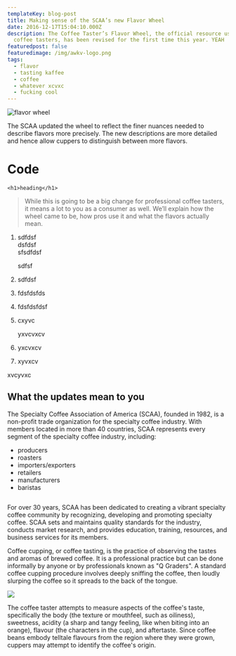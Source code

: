 ```yaml
---
templateKey: blog-post
title: Making sense of the SCAA’s new Flavor Wheel
date: 2016-12-17T15:04:10.000Z
description: The Coffee Taster’s Flavor Wheel, the official resource used by
  coffee tasters, has been revised for the first time this year. YEAH
featuredpost: false
featuredimage: /img/awkv-logo.png
tags:
  - flavor
  - tasting kaffee
  - coffee
  - whatever xcvxc
  - fucking cool
---
```

![flavor wheel](/img/awkv-logo.png)

The SCAA updated the wheel to reflect the finer nuances needed to describe flavors more precisely. The new descriptions are more detailed and hence allow cuppers to distinguish between more flavors.

# Code

```
<h1>heading</h1>
```

> While this is going to be a big change for professional coffee tasters, it means a lot to you as a consumer as well. We’ll explain how the wheel came to be, how pros use it and what the flavors actually mean.

1. sdfdsf\
   dsfdsf\
   sfsdfdsf

   sdfsf
2. sdfdsf
3. fdsfdsfds
4. fdsfdsfdsf
5. cxyvc

   yxvcvxcv
6. yxcvxcv
7. xyvxcv

xvcyvxc

## What the updates mean to you

The Specialty Coffee Association of America (SCAA), founded in 1982, is a non-profit trade organization for the specialty coffee industry. With members located in more than 40 countries, SCAA represents every segment of the specialty coffee industry, including:

* producers
* roasters
* importers/exporters
* retailers
* manufacturers
* baristas

![]()

For over 30 years, SCAA has been dedicated to creating a vibrant specialty coffee community by recognizing, developing and promoting specialty coffee. SCAA sets and maintains quality standards for the industry, conducts market research, and provides education, training, resources, and business services for its members.

Coffee cupping, or coffee tasting, is the practice of observing the tastes and aromas of brewed coffee. It is a professional practice but can be done informally by anyone or by professionals known as "Q Graders". A standard coffee cupping procedure involves deeply sniffing the coffee, then loudly slurping the coffee so it spreads to the back of the tongue.

![](/img/products-full-width.jpg)

The coffee taster attempts to measure aspects of the coffee's taste, specifically the body (the texture or mouthfeel, such as oiliness), sweetness, acidity (a sharp and tangy feeling, like when biting into an orange), flavour (the characters in the cup), and aftertaste. Since coffee beans embody telltale flavours from the region where they were grown, cuppers may attempt to identify the coffee's origin.